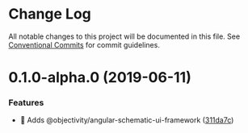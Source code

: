 # Change Log

All notable changes to this project will be documented in this file.
See [Conventional Commits](https://conventionalcommits.org) for commit guidelines.

# 0.1.0-alpha.0 (2019-06-11)


### Features

* 🎸 Adds @objectivity/angular-schematic-ui-framework ([311da7c](https://github.com/ObjectivityLtd/angular-schematics/commit/311da7c))
